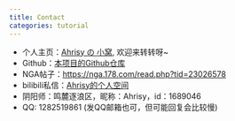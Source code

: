 ```yaml
---
title: Contact
categories: tutorial
---
```

- 个人主页：<a href="https://ahrisy.com">Ahrisy&nbsp;の&nbsp;小窝</a>, 欢迎来转转呀~
- Github：<a href="#">本项目的Github仓库</a>
- NGA帖子：<a href="https://nga.178.com/read.php?tid=23026578">https://nga.178.com/read.php?tid=23026578</a>
- bilibili私信：<a href="https://space.bilibili.com/4847326">Ahrisy的个人空间</a>
- 阴阳师：鸣麓逐浪区，昵称：Ahrisy，id：1689046
- QQ: 1282519861 (发QQ邮箱也可，但可能回复会比较慢)
